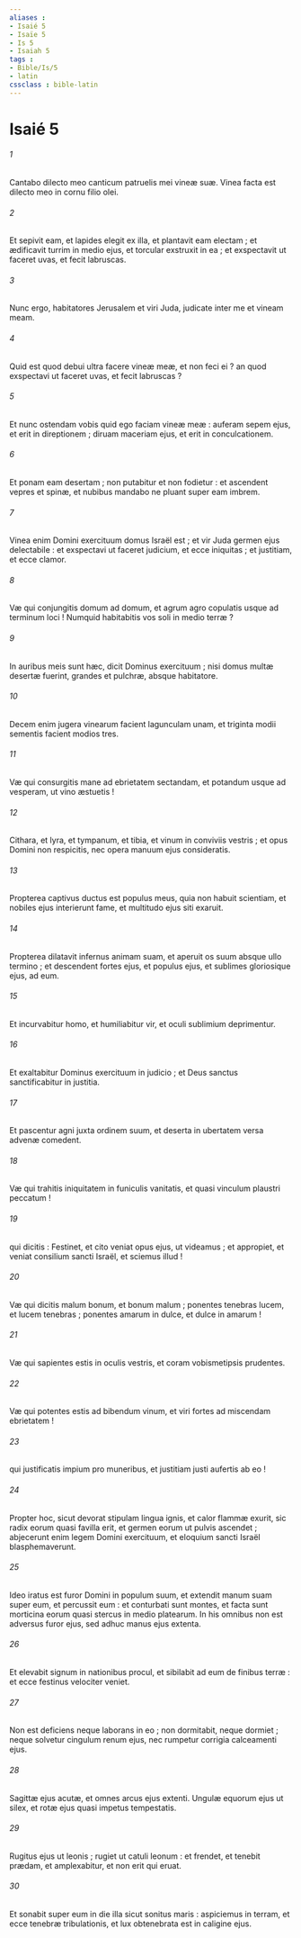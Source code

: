 ```yaml
---
aliases : 
- Isaié 5
- Isaïe 5
- Is 5
- Isaiah 5
tags : 
- Bible/Is/5
- latin
cssclass : bible-latin
---
```


# Isaié 5

###### 1
Cantabo dilecto meo canticum patruelis mei vineæ suæ. Vinea facta est dilecto meo in cornu filio olei.
###### 2
Et sepivit eam, et lapides elegit ex illa, et plantavit eam electam ; et ædificavit turrim in medio ejus, et torcular exstruxit in ea ; et exspectavit ut faceret uvas, et fecit labruscas.
###### 3
Nunc ergo, habitatores Jerusalem et viri Juda, judicate inter me et vineam meam.
###### 4
Quid est quod debui ultra facere vineæ meæ, et non feci ei ? an quod exspectavi ut faceret uvas, et fecit labruscas ?
###### 5
Et nunc ostendam vobis quid ego faciam vineæ meæ : auferam sepem ejus, et erit in direptionem ; diruam maceriam ejus, et erit in conculcationem.
###### 6
Et ponam eam desertam ; non putabitur et non fodietur : et ascendent vepres et spinæ, et nubibus mandabo ne pluant super eam imbrem.
###### 7
Vinea enim Domini exercituum domus Israël est ; et vir Juda germen ejus delectabile : et exspectavi ut faceret judicium, et ecce iniquitas ; et justitiam, et ecce clamor.
###### 8
Væ qui conjungitis domum ad domum, et agrum agro copulatis usque ad terminum loci ! Numquid habitabitis vos soli in medio terræ ?
###### 9
In auribus meis sunt hæc, dicit Dominus exercituum ; nisi domus multæ desertæ fuerint, grandes et pulchræ, absque habitatore.
###### 10
Decem enim jugera vinearum facient lagunculam unam, et triginta modii sementis facient modios tres.
###### 11
Væ qui consurgitis mane ad ebrietatem sectandam, et potandum usque ad vesperam, ut vino æstuetis !
###### 12
Cithara, et lyra, et tympanum, et tibia, et vinum in conviviis vestris ; et opus Domini non respicitis, nec opera manuum ejus consideratis.
###### 13
Propterea captivus ductus est populus meus, quia non habuit scientiam, et nobiles ejus interierunt fame, et multitudo ejus siti exaruit.
###### 14
Propterea dilatavit infernus animam suam, et aperuit os suum absque ullo termino ; et descendent fortes ejus, et populus ejus, et sublimes gloriosique ejus, ad eum.
###### 15
Et incurvabitur homo, et humiliabitur vir, et oculi sublimium deprimentur.
###### 16
Et exaltabitur Dominus exercituum in judicio ; et Deus sanctus sanctificabitur in justitia.
###### 17
Et pascentur agni juxta ordinem suum, et deserta in ubertatem versa advenæ comedent.
###### 18
Væ qui trahitis iniquitatem in funiculis vanitatis, et quasi vinculum plaustri peccatum !
###### 19
qui dicitis : Festinet, et cito veniat opus ejus, ut videamus ; et appropiet, et veniat consilium sancti Israël, et sciemus illud !
###### 20
Væ qui dicitis malum bonum, et bonum malum ; ponentes tenebras lucem, et lucem tenebras ; ponentes amarum in dulce, et dulce in amarum !
###### 21
Væ qui sapientes estis in oculis vestris, et coram vobismetipsis prudentes.
###### 22
Væ qui potentes estis ad bibendum vinum, et viri fortes ad miscendam ebrietatem !
###### 23
qui justificatis impium pro muneribus, et justitiam justi aufertis ab eo !
###### 24
Propter hoc, sicut devorat stipulam lingua ignis, et calor flammæ exurit, sic radix eorum quasi favilla erit, et germen eorum ut pulvis ascendet ; abjecerunt enim legem Domini exercituum, et eloquium sancti Israël blasphemaverunt.
###### 25
Ideo iratus est furor Domini in populum suum, et extendit manum suam super eum, et percussit eum : et conturbati sunt montes, et facta sunt morticina eorum quasi stercus in medio platearum. In his omnibus non est adversus furor ejus, sed adhuc manus ejus extenta.
###### 26
Et elevabit signum in nationibus procul, et sibilabit ad eum de finibus terræ : et ecce festinus velociter veniet.
###### 27
Non est deficiens neque laborans in eo ; non dormitabit, neque dormiet ; neque solvetur cingulum renum ejus, nec rumpetur corrigia calceamenti ejus.
###### 28
Sagittæ ejus acutæ, et omnes arcus ejus extenti. Ungulæ equorum ejus ut silex, et rotæ ejus quasi impetus tempestatis.
###### 29
Rugitus ejus ut leonis ; rugiet ut catuli leonum : et frendet, et tenebit prædam, et amplexabitur, et non erit qui eruat.
###### 30
Et sonabit super eum in die illa sicut sonitus maris : aspiciemus in terram, et ecce tenebræ tribulationis, et lux obtenebrata est in caligine ejus.

